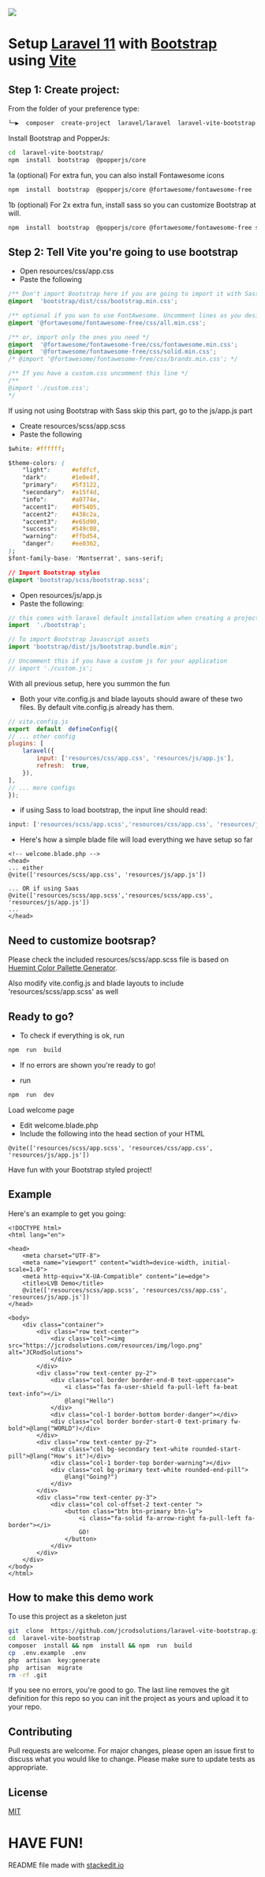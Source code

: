 
<img  src="https://jcrodsolutions.com/resources/img/logo.png"/>

  

# Setup [Laravel 11](https://laravel.com) with [Bootstrap](https://getbootstrap.com/) using [Vite](https://vitejs.dev/)

  

## Step 1: Create project:

From the folder of your preference type:

```bash
└─▶  composer  create-project  laravel/laravel  laravel-vite-bootstrap
```

  

Install Bootstrap and PopperJs:

```bash
cd  laravel-vite-bootstrap/
npm  install  bootstrap  @popperjs/core
```

1a (optional) For extra fun, you can also install Fontawesome icons

```bash
npm  install  bootstrap  @popperjs/core @fortawesome/fontawesome-free
```
1b (optional) For 2x extra fun, install sass so you can customize Bootstrap at will.
```bash
npm  install  bootstrap  @popperjs/core @fortawesome/fontawesome-free sass-embedded
```

## Step 2: Tell Vite you're going to use bootstrap

- Open resources/css/app.css
- Paste the following
```css
/** Don't import Bootstrap here if you are going to import it with Sass */
@import  'bootstrap/dist/css/bootstrap.min.css';

/** optional if you wan to use FontAwesome. Uncomment lines as you desire */
@import '@fortawesome/fontawesome-free/css/all.min.css';

/** or, import only the ones you need */
@import  '@fortawesome/fontawesome-free/css/fontawesome.min.css';
@import  '@fortawesome/fontawesome-free/css/solid.min.css';
/* @import '@fortawesome/fontawesome-free/css/brands.min.css'; */

/** If you have a custom.css uncomment this line */
/** 
@import './custom.css';
*/
```
If using not using Bootstrap with Sass skip this part, go to the js/app.js part
- Create resources/scss/app.scss
- Paste the following
```css
$white: #ffffff;

$theme-colors: (
    "light":      #efdfcf,
    "dark":       #1e0e4f,
    "primary":    #5f3122,
    "secondary":  #a15f4d,
    "info":       #a0774e,
    "accent1":    #0f5405,
    "accent2":    #438c2a,
    "accent3":    #e65d90,
    "success":    #549c08,
    "warning":    #ffbd54,
    "danger":     #ee0362,
);
$font-family-base: 'Montserrat', sans-serif;

// Import Bootstrap styles
@import 'bootstrap/scss/bootstrap.scss';
```

- Open resources/js/app.js
- Paste the following:
```js
// this comes with laravel default installation when creating a project from scratch
import  './bootstrap';

// To import Bootstrap Javascript assets
import 'bootstrap/dist/js/bootstrap.bundle.min';

// Uncomment this if you have a custom js for your application
// import './custom.js';
```

With all previous setup, here you summon  the fun
- Both your vite.config.js and blade layouts should aware of these two files. By default vite.config.js already has them.
```javascript
// vite.config.js
export  default  defineConfig({
// ... other config
plugins: [
	laravel({
		input: ['resources/css/app.css', 'resources/js/app.js'],
		refresh:  true,
	}),
],
// ... more configs
});
```
- if using Sass to load bootstrap, the input line should read:
``` javascript
input: ['resources/scss/app.scss','resources/css/app.css', 'resources/js/app.js'],
```

- Here's how a simple blade file will load everything we have setup so far
```html5
<!-- welcome.blade.php -->
<head>
... either
@vite(['resources/scss/app.css', 'resources/js/app.js'])

... OR if using Saas
@vite(['resources/scss/app.scss','resources/scss/app.css', 'resources/js/app.js'])
...
</head>
```


## Need to customize bootsrap?

Please check the included resources/scss/app.scss file is based on [Huemint Color Pallette Generator](https://huemint.com/bootstrap-plus/).

Also modify vite.config.js and blade layouts to include 'resources/scss/app.scss' as well

  

## Ready to go?

- To check if everything is ok, run
```bash
npm  run  build
```

- If no errors are shown you're ready to go!

- run

```bash
npm  run  dev
```
Load welcome page

- Edit welcome.blade.php
- Include the following into the head section of your HTML

```html5
@vite(['resources/scss/app.scss', 'resources/css/app.css', 'resources/js/app.js'])
```
Have fun with your Bootstrap styled project!
  
## Example
Here's an example to get you going:
```html5
<!DOCTYPE html>
<html lang="en">
  
<head>
	<meta charset="UTF-8">
	<meta name="viewport" content="width=device-width, initial-scale=1.0">
	<meta http-equiv="X-UA-Compatible" content="ie=edge">
	<title>LVB Demo</title>
	@vite(['resources/scss/app.scss', 'resources/css/app.css', 'resources/js/app.js'])
</head>

<body>
	<div class="container">
		<div class="row text-center">
			<div class="col"><img src="https://jcrodsolutions.com/resources/img/logo.png" alt="JCRodSolutions">
			</div>
		</div>
		<div class="row text-center py-2">
			<div class="col border border-end-0 text-uppercase">
				<i class="fas fa-user-shield fa-pull-left fa-beat text-info"></i>
				@lang("Hello")
			</div>
			<div class="col-1 border-bottom border-danger"></div>
			<div class="col border border-start-0 text-primary fw-bold">@lang("WORLD")</div>
		</div>
		<div class="row text-center py-2">
			<div class="col bg-secondary text-white rounded-start-pill">@lang("How's it")</div>
			<div class="col-1 border-top border-warning"></div>
			<div class="col bg-primary text-white rounded-end-pill">
				@lang("Going?")
			</div>
		</div>
		<div class="row text-center py-3">
			<div class="col col-offset-2 text-center ">
				<button class="btn btn-primary btn-lg">
					<i class="fa-solid fa-arrow-right fa-pull-left fa-border"></i>
					GO!
				</button>
			</div>
		</div>
	</div>
</body>
</html>
```

## How to make this demo work
To use this project as a skeleton just
```bash
git  clone  https://github.com/jcrodsolutions/laravel-vite-bootstrap.git
cd  laravel-vite-bootstrap
composer  install && npm  install && npm  run  build
cp  .env.example  .env
php  artisan  key:generate
php  artisan  migrate
rm -rf .git
```
If you see no errors, you're good to go.
The last line removes the git definition for this repo so you can init the project as yours and upload it to your repo.
  
## Contributing
Pull requests are welcome. For major changes, please open an issue first
to discuss what you would like to change.
Please make sure to update tests as appropriate.

## License
[MIT](https://choosealicense.com/licenses/mit/)

# HAVE FUN!

README file made with [stackedit.io](https://stackedit.io)